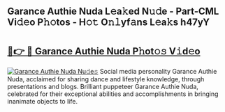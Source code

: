 ## Garance Authie Nuda L𝚎a𝚔ed N𝚞𝚍e - Part-CML Vi𝚍𝚎o P𝚑𝚘tos - H𝚘𝚝 O𝚗𝚕yf𝚊ns L𝚎a𝚔s h47yY

# <h2><a href="http://kfa1z2.oniu.top/?m=Garance+Authie+Nuda">🔗👉 🔴 Garance Authie Nuda P𝚑ot𝚘𝚜 V𝚒d𝚎o</a></h2>

[![Garance Authie Nuda Nu𝚍e𝚜](https://i.imgur.com/0qMVB7G.gif)](http://kfa1z2.oniu.top/?m=Garance+Authie+Nuda)
Social media personality Garance Authie Nuda, acclaimed for sharing dance and lifestyle knowledge, through presentations and blogs. Brilliant puppeteer Garance Authie Nuda, celebrated for their exceptional abilities and accomplishments in bringing inanimate objects to life.  
